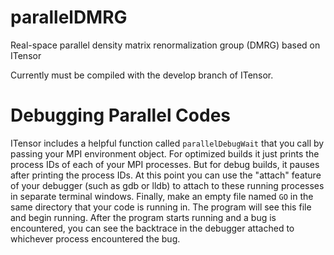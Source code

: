 # parallelDMRG
Real-space parallel density matrix renormalization group (DMRG) based on ITensor

Currently must be compiled with the develop branch of ITensor.

# Debugging Parallel Codes

ITensor includes a helpful function called `parallelDebugWait` that you call
by passing your MPI environment object. For optimized builds it just prints
the process IDs of each of your MPI processes. But for debug builds, it pauses
after printing the process IDs. At this point you can use the "attach" feature
of your debugger (such as gdb or lldb) to attach to these running processes 
in separate terminal windows. Finally, make an empty file named `GO` in the
same directory that your code is running in. The program will see this file
and begin running. After the program starts running and a bug is encountered, 
you can see the backtrace in the debugger attached to whichever process encountered the bug.
